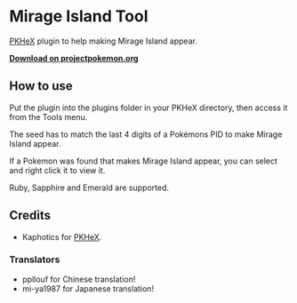 # Mirage Island Tool
[PKHeX](https://github.com/kwsch/PKHeX) plugin to help making Mirage Island appear.

**[Download on projectpokemon.org](https://projectpokemon.org/home/files/file/2888-pkhex-plugin-mirage-island-tool/)**

## How to use
Put the plugin into the plugins folder in your PKHeX directory, then access it from the Tools menu.

The seed has to match the last 4 digits of a Pokémons PID to make Mirage Island appear.

If a Pokemon was found that makes Mirage Island appear, you can select and right click it to view it.

Ruby, Sapphire and Emerald are supported.

## Credits
- Kaphotics for [PKHeX](https://github.com/kwsch/PKHeX).

### Translators
- ppllouf for Chinese translation!
- mi-ya1987 for Japanese translation!